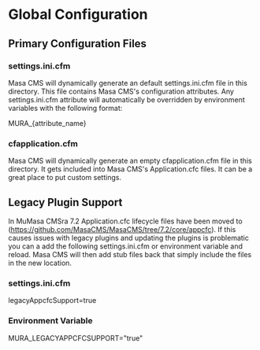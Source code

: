 # Global Configuration

## Primary Configuration Files

### settings.ini.cfm

Masa CMS will dynamically generate an default settings.ini.cfm file in this directory.  This file contains Masa CMS's configuration attributes.  Any settings.ini.cfm attribute will automatically be overridden by environment variables with the following format:

MURA_{attribute_name}

### cfapplication.cfm

Masa CMS will dynamically generate an empty cfapplication.cfm file in this directory.  It gets included into Masa CMS's Application.cfc files.  It can be a great place to put custom settings.

## Legacy Plugin Support

In MuMasa CMSra 7.2 Application.cfc lifecycle files have been moved to (https://github.com/MasaCMS/MasaCMS/tree/7.2/core/appcfc).  If this causes issues with legacy plugins and updating the plugins is problematic you can a add the following settings.ini.cfm or environment variable and reload. Masa CMS will then add stub files back that simply include the files in the new location.

### settings.ini.cfm

legacyAppcfcSupport=true

### Environment Variable

MURA_LEGACYAPPCFCSUPPORT="true"
